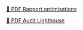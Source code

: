 [📄 PDF Rapport optimisations ](https://github.com/zjufi/Nina_Carducci/raw/main/Rapport/Rapport%20optimisation_nina%20carducci.pdf)

[📄 PDF Audit Lighthouse ](https://github.com/zjufi/Nina_Carducci/raw/main/Rapport/Lighthouse%20Report%20audit.pdf)

